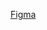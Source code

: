 <a href="https://www.figma.com/file/7ZaDwJN7z3JiSFGPZE9Xrl/PreLanding-Redactor-(Copy)-(Copy)?node-id=74%3A1205">Figma</a>